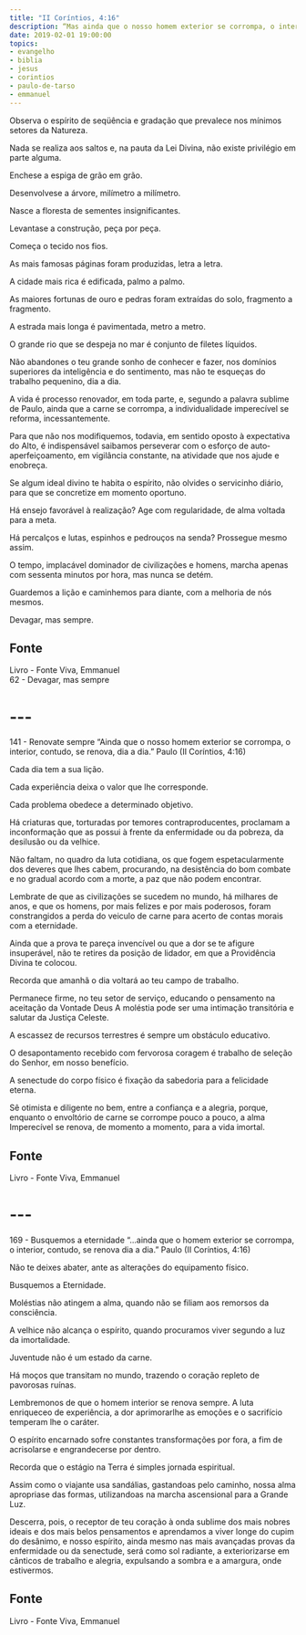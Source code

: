 ```yaml
---
title: "II Coríntios, 4:16"
description: “Mas ainda que o nosso homem exterior se corrompa, o interior, contudo, se renova, de dia em dia.” - Paulo
date: 2019-02-01 19:00:00
topics: 
- evangelho
- biblia
- jesus
- corintios
- paulo-de-tarso
- emmanuel
---
```


Observa o espírito de seqüência e gradação que prevalece nos mínimos
setores da Natureza.

Nada se realiza aos saltos e, na pauta da Lei Divina, não existe privilégio
em parte alguma.

Enche­se a espiga de grão em grão.

Desenvolve­se a árvore, milímetro a milímetro.

Nasce a floresta de sementes insignificantes.

Levanta­se a construção, peça por peça.

Começa o tecido nos fios.

As mais famosas páginas foram produzidas, letra a letra.

A cidade mais rica é edificada, palmo a palmo.

As maiores fortunas de ouro e pedras foram extraídas do solo, fragmento a
fragmento.

A estrada mais longa é pavimentada, metro a metro.

O grande rio que se despeja no mar é conjunto de filetes líquidos.

Não abandones o teu grande sonho de conhecer e fazer, nos domínios
superiores da inteligência e do sentimento, mas não te esqueças do trabalho
pequenino, dia a dia.

A vida é processo renovador, em toda parte, e, segundo a palavra sublime
de Paulo, ainda que a carne se corrompa, a individualidade imperecível se reforma,
incessantemente.

Para que não nos modifiquemos, todavia, em sentido oposto à expectativa
do Alto, é indispensável saibamos perseverar com o esforço de auto­
aperfeiçoamento, em vigilância constante, na atividade que nos ajude e enobreça.

Se algum ideal divino te habita o espírito, não olvides o servicinho diário,
para que se concretize em momento oportuno.

Há ensejo favorável à realização?
Age com regularidade, de alma voltada para a meta.

Há percalços e lutas, espinhos e pedrouços na senda?
Prossegue mesmo assim.

O tempo, implacável dominador de civilizações e homens, marcha apenas
com sessenta minutos por hora, mas nunca se detém.

Guardemos a lição e caminhemos para diante, com a melhoria de nós
mesmos.

Devagar, mas sempre.

## Fonte
Livro - Fonte Viva, Emmanuel  
62 - Devagar, mas sempre

# ---

141 - Renova­te sempre
“Ainda que o nosso homem exterior se corrompa, o
interior, contudo, se renova, dia a dia.”
Paulo (II Coríntios, 4:16)

Cada dia tem a sua lição.

Cada experiência deixa o valor que lhe corresponde.

Cada problema obedece a determinado objetivo.

Há criaturas que, torturadas por temores contraproducentes, proclamam a
inconformação que as possui à frente da enfermidade ou da pobreza, da desilusão ou
da velhice.

Não faltam, no quadro da luta cotidiana, os que fogem espetacularmente
dos deveres que lhes cabem, procurando, na desistência do bom combate e no
gradual acordo com a morte, a paz que não podem encontrar.

Lembra­te de que as civilizações se sucedem no mundo, há milhares de
anos, e que os homens, por mais felizes e por mais poderosos, foram constrangidos a
perda do veiculo de carne para acerto de contas morais com a eternidade.

Ainda que a prova te pareça invencível ou que a dor se te afigure
insuperável, não te retires da posição de lidador, em que a Providência Divina te
colocou.

Recorda que amanhã o dia voltará ao teu campo de trabalho.

Permanece firme, no teu setor de serviço, educando o pensamento na
aceitação da Vontade Deus A moléstia pode ser uma intimação transitória e salutar
da Justiça Celeste.

A escassez de recursos terrestres é sempre um obstáculo educativo.

O desapontamento recebido com fervorosa coragem é trabalho de seleção
do Senhor, em nosso benefício.

A senectude do corpo físico é fixação da sabedoria para a felicidade eterna.

Sê otimista e diligente no bem, entre a confiança e a alegria, porque,
enquanto o envoltório de carne se corrompe pouco a pouco, a alma Imperecível se
renova, de momento a momento, para a vida imortal.

## Fonte
Livro - Fonte Viva, Emmanuel  

# ---

169 - Busquemos a eternidade
“...ainda que o homem exterior se corrompa, o interior,
contudo, se renova dia a dia.”
Paulo (II Coríntios, 4:16)

Não te deixes abater, ante as alterações do equipamento físico.

Busquemos a Eternidade.

Moléstias não atingem a alma, quando não se filiam aos remorsos da
consciência.

A velhice não alcança o espírito, quando procuramos viver segundo a luz da
imortalidade.

Juventude não é um estado da carne.

Há moços que transitam no mundo, trazendo o coração repleto de
pavorosas ruínas.

Lembremo­nos de que o homem interior se renova sempre. A luta
enriquece­o de experiência, a dor aprimorar­lhe as emoções e o sacrifício temperam­
lhe o caráter.

O espírito encarnado sofre constantes transformações por fora, a fim de
acrisolar­se e engrandecer­se por dentro.

Recorda que o estágio na Terra é simples jornada espiritual.

Assim como o viajante usa sandálias, gastando­as pelo caminho, nossa
alma apropria­se das formas, utilizando­as na marcha ascensional para a Grande
Luz.

Descerra, pois, o receptor de teu coração à onda sublime dos mais nobres
ideais e dos mais belos pensamentos e aprendamos a viver longe do cupim do
desânimo, e nosso espírito, ainda mesmo nas mais avançadas provas da enfermidade
ou da senectude, será como sol radiante, a exteriorizar­se em cânticos de trabalho e
alegria, expulsando a sombra e a amargura, onde estivermos.

## Fonte
Livro - Fonte Viva, Emmanuel  

